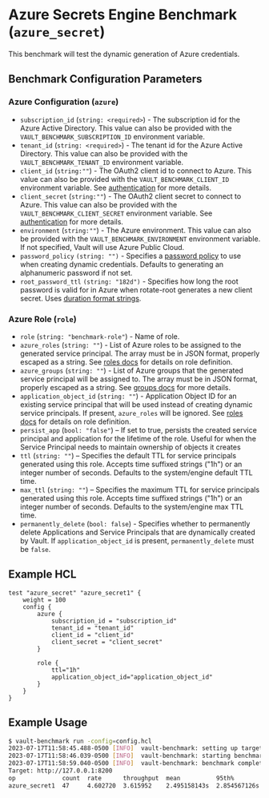 # Azure Secrets Engine Benchmark (`azure_secret`)
This benchmark will test the dynamic generation of Azure credentials.

## Benchmark Configuration Parameters

### Azure Configuration (`azure`)
- `subscription_id` (`string: <required>`) - The subscription id for the Azure Active Directory.
  This value can also be provided with the `VAULT_BENCHMARK_SUBSCRIPTION_ID` environment variable.
- `tenant_id` (`string: <required>`) - The tenant id for the Azure Active Directory.
  This value can also be provided with the `VAULT_BENCHMARK_TENANT_ID` environment variable.
- `client_id` (`string:""`) - The OAuth2 client id to connect to Azure. This value can also be provided
  with the `VAULT_BENCHMARK_CLIENT_ID` environment variable. See [authentication](https://developer.hashicorp.com/vault/docs/secrets/azure#authentication) for more details.
- `client_secret` (`string:""`) - The OAuth2 client secret to connect to Azure. This value can also be
  provided with the `VAULT_BENCHMARK_CLIENT_SECRET` environment variable. See [authentication](https://developer.hashicorp.com/vault/docs/secrets/azure#authentication) for more details.
- `environment` (`string:""`) - The Azure environment. This value can also be provided with the `VAULT_BENCHMARK_ENVIRONMENT`
  environment variable. If not specified, Vault will use Azure Public Cloud.
- `password_policy` `(string: "")` - Specifies a [password policy](https://developer.hashicorp.com/vault/docs/concepts/password-policies) to
  use when creating dynamic credentials. Defaults to generating an alphanumeric password if not set.
- `root_password_ttl` `(string: "182d")` - Specifies how long the root password is valid for in Azure when
  rotate-root generates a new client secret. Uses [duration format strings](https://developer.hashicorp.com/vault/docs/concepts/duration-format).

### Azure Role (`role`)
- `role` (`string: "benchmark-role"`) - Name of role.
- `azure_roles` (`string: ""`) - List of Azure roles to be assigned to the generated service
  principal. The array must be in JSON format, properly escaped as a string. See [roles docs](https://developer.hashicorp.com/vault/docs/secrets/azure#roles)
  for details on role definition.
- `azure_groups` (`string: ""`) - List of Azure groups that the generated service principal will be
  assigned to. The array must be in JSON format, properly escaped as a string. See [groups docs](https://developer.hashicorp.com/vault/docs/secrets/azure#azure-groups)
  for more details.
- `application_object_id` (`string: ""`) - Application Object ID for an existing service principal that will
  be used instead of creating dynamic service principals. If present, `azure_roles` will be ignored. See
  [roles docs](https://developer.hashicorp.com/vault/docs/secrets/azure#roles) for details on role definition.
- `persist_app` (`bool: "false"`) – If set to true, persists the created service principal and application for the lifetime of the role.
 Useful for when the Service Principal needs to maintain ownership of objects it creates
- `ttl` (`string: ""`) – Specifies the default TTL for service principals generated using this role.
  Accepts time suffixed strings ("1h") or an integer number of seconds. Defaults to the system/engine default TTL time.
- `max_ttl` (`string: ""`) – Specifies the maximum TTL for service principals generated using this role. Accepts time
  suffixed strings ("1h") or an integer number of seconds. Defaults to the system/engine max TTL time.
- `permanently_delete` (`bool: false`) - Specifies whether to permanently delete Applications and Service Principals that are dynamically
  created by Vault. If `application_object_id` is present, `permanently_delete` must be `false`.

## Example HCL

```hcl
test "azure_secret" "azure_secret1" {
    weight = 100
    config {
        azure {
            subscription_id = "subscription_id"
            tenant_id = "tenant_id"
            client_id = "client_id"
            client_secret = "client_secret"
        }

        role {
            ttl="1h"
            application_object_id="application_object_id"
        }
    }
}
```

## Example Usage

```bash
$ vault-benchmark run -config=config.hcl
2023-07-17T11:58:45.488-0500 [INFO]  vault-benchmark: setting up targets
2023-07-17T11:58:46.039-0500 [INFO]  vault-benchmark: starting benchmarks: duration=10s
2023-07-17T11:58:59.040-0500 [INFO]  vault-benchmark: benchmark complete
Target: http://127.0.0.1:8200
op             count  rate      throughput  mean          95th%         99th%         successRatio
azure_secret1  47     4.602720  3.615952    2.495158143s  2.854567126s  3.008034917s  100.00%
```
